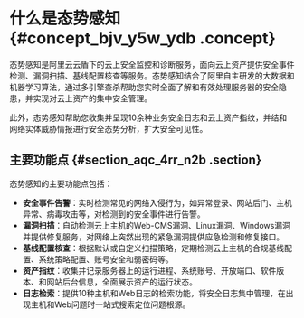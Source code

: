 # 什么是态势感知 {#concept_bjv_y5w_ydb .concept}

态势感知是阿里云云盾下的云上安全监控和诊断服务，面向云上资产提供安全事件检测、漏洞扫描、基线配置核查等服务。态势感知结合了阿里自主研发的大数据和机器学习算法，通过多引擎查杀帮助您实时全面了解和有效处理服务器的安全隐患，并实现对云上资产的集中安全管理。

此外，态势感知帮助您收集并呈现10余种业务安全日志和云上资产指纹，并结和网络实体威胁情报进行安全态势分析，扩大安全可见性。

## 主要功能点 {#section_aqc_4rr_n2b .section}

态势感知的主要功能点包括：

-   **安全事件告警**：实时检测常见的网络入侵行为，如异常登录、网站后门、主机异常、病毒攻击等，对检测到的安全事件进行告警。
-   **漏洞扫描**：自动检测云上主机的Web-CMS漏洞、Linux漏洞、Windows漏洞并提供修复服务，对网络上突然出现的紧急漏洞提供应急检测和修复接口。
-   **基线配置核查**：根据默认或自定义扫描策略，定期检测云上主机的合规基线配置、系统策略配置、账号安全和弱密码等。
-   **资产指纹**：收集并记录服务器上的运行进程、系统账号、开放端口、软件版本、和网站后台信息，全面展示资产的运行状态。
-   **日志检索**：提供10种主机和Web日志的检索功能，将安全日志集中管理，在出现主机和Web问题时一站式搜索定位问题根源。


